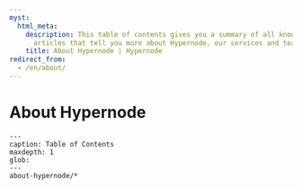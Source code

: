 ```yaml
---
myst:
  html_meta:
    description: This table of contents gives you a summary of all knowledge base
      articles that tell you more about Hypernode, our services and team.blue.
    title: About Hypernode | Hypernode
redirect_from:
  - /en/about/
---
```


# About Hypernode

```{toctree}
---
caption: Table of Contents
maxdepth: 1
glob:
---
about-hypernode/*
```
